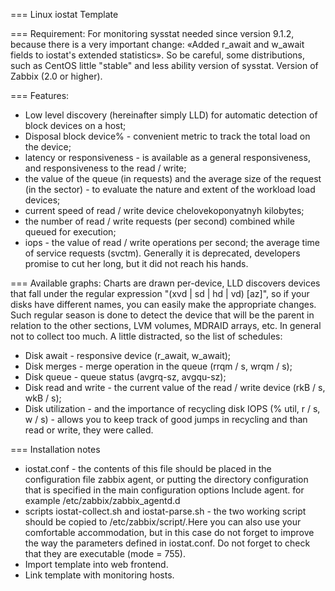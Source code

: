 === Linux iostat Template

=== Requirement:
For monitoring sysstat needed since version 9.1.2, because there is a very important change: «Added r_await and w_await fields to iostat's extended statistics».
So be careful, some distributions, such as CentOS little "stable" and less ability version of sysstat.
Version of Zabbix (2.0 or higher).

=== Features:

- Low level discovery (hereinafter simply LLD) for automatic detection of block devices on a host;
- Disposal block device% - convenient metric to track the total load on the device;
- latency or responsiveness - is available as a general responsiveness, and responsiveness to the read / write;
- the value of the queue (in requests) and the average size of the request (in the sector) - to evaluate the nature and extent of the workload load devices;
- current speed of read / write device chelovekoponyatnyh kilobytes;
- the number of read / write requests (per second) combined while queued for execution;
- iops - the value of read / write operations per second;
    the average time of service requests (svctm). Generally it is deprecated, developers promise to cut her long, but it did not reach his hands.

=== Available graphs:
Charts are drawn per-device, LLD discovers devices that fall under the regular expression "(xvd | sd | hd | vd) [az]", so if your disks have different names, you can easily make the appropriate changes. Such regular season is done to detect the device that will be the parent in relation to the other sections, LVM volumes, MDRAID arrays, etc. In general not to collect too much. A little distracted, so the list of schedules:

- Disk await - responsive device (r_await, w_await);
- Disk merges - merge operation in the queue (rrqm / s, wrqm / s);
- Disk queue - queue status (avgrq-sz, avgqu-sz);
- Disk read and write - the current value of the read / write device (rkB / s, wkB / s);
- Disk utilization - and the importance of recycling disk IOPS (% util, r / s, w / s) - allows you to keep track of good jumps in recycling and than read or write, they were called.

=== Installation notes
- iostat.conf - the contents of this file should be placed in the configuration file zabbix agent, or putting the directory configuration that is specified in the main configuration options Include agent.
for example /etc/zabbix/zabbix_agentd.d
- scripts iostat-collect.sh and iostat-parse.sh - the two working script should be copied to /etc/zabbix/script/.Here you can also use your comfortable accommodation, but in this case do not forget to improve the way the parameters defined in iostat.conf.
Do not forget to check that they are executable (mode = 755).
- Import template into web frontend.
- Link template with monitoring hosts.
